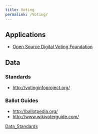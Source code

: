 ```yaml
---
title: Voting
permalink: /Voting/
---
```


Applications
------------

-   [Open Source Digital Voting Foundation](http://www.osdv.org/)

Data
----

### Standards

-   <http://votinginfoproject.org/>

### Ballot Guides

-   <http://ballotpedia.org/>
-   <http://www.wikivoterguide.com/>

[Data_Standards](/Category:Data_Standards "wikilink")
